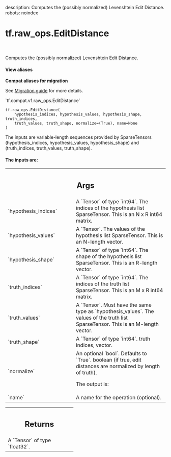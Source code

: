 description: Computes the (possibly normalized) Levenshtein Edit Distance.
robots: noindex

# tf.raw_ops.EditDistance

<!-- Insert buttons and diff -->

<table class="tfo-notebook-buttons tfo-api nocontent" align="left">

</table>



Computes the (possibly normalized) Levenshtein Edit Distance.

<section class="expandable">
  <h4 class="showalways">View aliases</h4>
  <p>
<b>Compat aliases for migration</b>
<p>See
<a href="https://www.tensorflow.org/guide/migrate">Migration guide</a> for
more details.</p>
<p>`tf.compat.v1.raw_ops.EditDistance`</p>
</p>
</section>

<pre class="devsite-click-to-copy prettyprint lang-py tfo-signature-link">
<code>tf.raw_ops.EditDistance(
    hypothesis_indices, hypothesis_values, hypothesis_shape, truth_indices,
    truth_values, truth_shape, normalize=(True), name=None
)
</code></pre>



<!-- Placeholder for "Used in" -->

The inputs are variable-length sequences provided by SparseTensors
  (hypothesis_indices, hypothesis_values, hypothesis_shape)
and
  (truth_indices, truth_values, truth_shape).

#### The inputs are:




<!-- Tabular view -->
 <table class="responsive fixed orange">
<colgroup><col width="214px"><col></colgroup>
<tr><th colspan="2"><h2 class="add-link">Args</h2></th></tr>

<tr>
<td>
`hypothesis_indices`
</td>
<td>
A `Tensor` of type `int64`.
The indices of the hypothesis list SparseTensor.
This is an N x R int64 matrix.
</td>
</tr><tr>
<td>
`hypothesis_values`
</td>
<td>
A `Tensor`.
The values of the hypothesis list SparseTensor.
This is an N-length vector.
</td>
</tr><tr>
<td>
`hypothesis_shape`
</td>
<td>
A `Tensor` of type `int64`.
The shape of the hypothesis list SparseTensor.
This is an R-length vector.
</td>
</tr><tr>
<td>
`truth_indices`
</td>
<td>
A `Tensor` of type `int64`.
The indices of the truth list SparseTensor.
This is an M x R int64 matrix.
</td>
</tr><tr>
<td>
`truth_values`
</td>
<td>
A `Tensor`. Must have the same type as `hypothesis_values`.
The values of the truth list SparseTensor.
This is an M-length vector.
</td>
</tr><tr>
<td>
`truth_shape`
</td>
<td>
A `Tensor` of type `int64`. truth indices, vector.
</td>
</tr><tr>
<td>
`normalize`
</td>
<td>
An optional `bool`. Defaults to `True`.
boolean (if true, edit distances are normalized by length of truth).

The output is:
</td>
</tr><tr>
<td>
`name`
</td>
<td>
A name for the operation (optional).
</td>
</tr>
</table>



<!-- Tabular view -->
 <table class="responsive fixed orange">
<colgroup><col width="214px"><col></colgroup>
<tr><th colspan="2"><h2 class="add-link">Returns</h2></th></tr>
<tr class="alt">
<td colspan="2">
A `Tensor` of type `float32`.
</td>
</tr>

</table>


